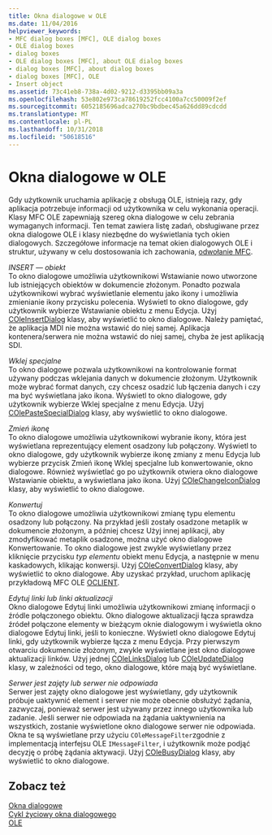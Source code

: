 ```yaml
---
title: Okna dialogowe w OLE
ms.date: 11/04/2016
helpviewer_keywords:
- MFC dialog boxes [MFC], OLE dialog boxes
- OLE dialog boxes
- dialog boxes
- OLE dialog boxes [MFC], about OLE dialog boxes
- dialog boxes [MFC], about dialog boxes
- dialog boxes [MFC], OLE
- Insert object
ms.assetid: 73c41eb8-738a-4d02-9212-d3395bb09a3a
ms.openlocfilehash: 53e802e973ca78619252fcc4100a7cc50009f2ef
ms.sourcegitcommit: 6052185696adca270bc9bdbec45a626dd89cdcdd
ms.translationtype: MT
ms.contentlocale: pl-PL
ms.lasthandoff: 10/31/2018
ms.locfileid: "50618516"
---
```

# <a name="dialog-boxes-in-ole"></a>Okna dialogowe w OLE

Gdy użytkownik uruchamia aplikację z obsługą OLE, istnieją razy, gdy aplikacja potrzebuje informacji od użytkownika w celu wykonania operacji. Klasy MFC OLE zapewniają szereg okna dialogowe w celu zebrania wymaganych informacji. Ten temat zawiera listę zadań, obsługiwane przez okna dialogowe OLE i klasy niezbędne do wyświetlania tych okien dialogowych. Szczegółowe informacje na temat okien dialogowych OLE i struktur, używany w celu dostosowania ich zachowania, [odwołanie MFC](../mfc/mfc-desktop-applications.md).

*INSERT — obiekt*<br/>
To okno dialogowe umożliwia użytkownikowi Wstawianie nowo utworzone lub istniejących obiektów w dokumencie złożonym. Ponadto pozwala użytkownikowi wybrać wyświetlanie elementu jako ikony i umożliwia zmienianie ikony przycisku polecenia. Wyświetl to okno dialogowe, gdy użytkownik wybierze Wstawianie obiektu z menu Edycja. Użyj [COleInsertDialog](../mfc/reference/coleinsertdialog-class.md) klasy, aby wyświetlić to okno dialogowe. Należy pamiętać, że aplikacja MDI nie można wstawić do niej samej. Aplikacja kontenera/serwera nie można wstawić do niej samej, chyba że jest aplikacją SDI.

*Wklej specjalne*<br/>
To okno dialogowe pozwala użytkownikowi na kontrolowanie format używany podczas wklejania danych w dokumencie złożonym. Użytkownik może wybrać format danych, czy chcesz osadzić lub łączenia danych i czy ma być wyświetlana jako ikona. Wyświetl to okno dialogowe, gdy użytkownik wybierze Wklej specjalne z menu Edycja. Użyj [COlePasteSpecialDialog](../mfc/reference/colepastespecialdialog-class.md) klasy, aby wyświetlić to okno dialogowe.

*Zmień ikonę*<br/>
To okno dialogowe umożliwia użytkownikowi wybranie ikony, która jest wyświetlana reprezentujący element osadzony lub połączony. Wyświetl to okno dialogowe, gdy użytkownik wybierze ikonę zmiany z menu Edycja lub wybierze przycisk Zmień ikonę Wklej specjalne lub konwertowanie, okno dialogowe. Również wyświetlać go po użytkownik otwiera okno dialogowe Wstawianie obiektu, a wyświetlana jako ikona. Użyj [COleChangeIconDialog](../mfc/reference/colechangeicondialog-class.md) klasy, aby wyświetlić to okno dialogowe.

*Konwertuj*<br/>
To okno dialogowe umożliwia użytkownikowi zmianę typu elementu osadzony lub połączony. Na przykład jeśli zostały osadzone metaplik w dokumencie złożonym, a później chcesz Użyj innej aplikacji, aby zmodyfikować metaplik osadzone, można użyć okno dialogowe Konwertowanie. To okno dialogowe jest zwykle wyświetlany przez kliknięcie przycisku *typ elementu* obiekt menu Edycja, a następnie w menu kaskadowych, klikając konwersji. Użyj [COleConvertDialog](../mfc/reference/coleconvertdialog-class.md) klasy, aby wyświetlić to okno dialogowe. Aby uzyskać przykład, uruchom aplikację przykładową MFC OLE [OCLIENT](../visual-cpp-samples.md).

*Edytuj linki lub linki aktualizacji*<br/>
Okno dialogowe Edytuj linki umożliwia użytkownikowi zmianę informacji o źródle połączonego obiektu. Okno dialogowe aktualizacji łącza sprawdza źródeł połączone elementy w bieżącym oknie dialogowym i wyświetla okno dialogowe Edytuj linki, jeśli to konieczne. Wyświetl okno dialogowe Edytuj linki, gdy użytkownik wybierze łącza z menu Edycja. Przy pierwszym otwarciu dokumencie złożonym, zwykle wyświetlane jest okno dialogowe aktualizacji linków. Użyj jednej [COleLinksDialog](../mfc/reference/colelinksdialog-class.md) lub [COleUpdateDialog](../mfc/reference/coleupdatedialog-class.md) klasy, w zależności od tego, okno dialogowe, które mają być wyświetlane.

*Serwer jest zajęty lub serwer nie odpowiada*<br/>
Serwer jest zajęty okno dialogowe jest wyświetlany, gdy użytkownik próbuje uaktywnić element i serwer nie może obecnie obsłużyć żądania, zazwyczaj, ponieważ serwer jest używany przez innego użytkownika lub zadanie. Jeśli serwer nie odpowiada na żądania uaktywnienia na wszystkich, zostanie wyświetlone okno dialogowe serwer nie odpowiada. Okna te są wyświetlane przy użyciu `COleMessageFilter`zgodnie z implementacją interfejsu OLE `IMessageFilter`, i użytkownik może podjąć decyzję o próbę żądania aktywacji. Użyj [COleBusyDialog](../mfc/reference/colebusydialog-class.md) klasy, aby wyświetlić to okno dialogowe.

## <a name="see-also"></a>Zobacz też

[Okna dialogowe](../mfc/dialog-boxes.md)<br/>
[Cykl życiowy okna dialogowego](../mfc/life-cycle-of-a-dialog-box.md)<br/>
[OLE](../mfc/ole-in-mfc.md)

